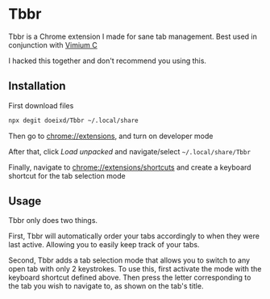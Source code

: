 # Tbbr
Tbbr is a Chrome extension I made for sane tab management. Best used in conjunction with [Vimium C](https://github.com/gdh1995/vimium-c)

I hacked this together and don't recommend you using this.


## Installation

First download files
```sh
npx degit doeixd/Tbbr ~/.local/share
```

Then go to [chrome://extensions](chrome://extensions), and turn on developer mode

After that, click *Load unpacked* and navigate/select `~/.local/share/Tbbr`

Finally, navigate to [chrome://extensions/shortcuts](chrome://extensions/shortcuts) and create a keyboard shortcut for the tab selection mode


## Usage

Tbbr only does two things.

First, Tbbr will automatically order your tabs accordingly to when they were last active. Allowing you to easily keep track of your tabs.

Second, Tbbr adds a tab selection mode that allows you to switch to any open tab with only 2 keystrokes. To use this, first activate the mode with
the keyboard shortcut defined above. Then press the letter corresponding to the tab you wish to navigate to, as shown on the tab's title.






